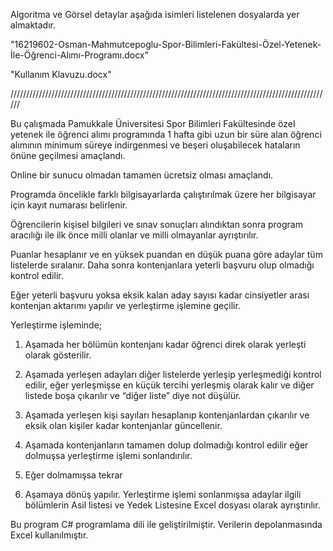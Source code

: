 Algoritma ve Görsel detaylar aşağıda isimleri listelenen dosyalarda yer almaktadır.

"16219602-Osman-Mahmutcepoglu-Spor-Bilimleri-Fakültesi-Özel-Yetenek-İle-Öğrenci-Alımı-Programı.docx"

"Kullanım Klavuzu.docx"

//////////////////////////////////////////////////////////////////////////////////////////////////////

Bu çalışmada Pamukkale Üniversitesi Spor Bilimleri Fakültesinde özel yetenek ile öğrenci alımı programında 1 hafta gibi uzun bir süre alan öğrenci alımının minimum süreye indirgenmesi ve beşeri oluşabilecek hataların önüne geçilmesi amaçlandı. 

Online bir sunucu olmadan tamamen ücretsiz olması amaçlandı.

Programda öncelikle farklı bilgisayarlarda çalıştırılmak üzere her bilgisayar için kayıt numarası belirlenir.

Öğrencilerin kişisel bilgileri ve sınav sonuçları alındıktan sonra program aracılığı ile ilk önce milli olanlar ve milli olmayanlar ayrıştırılır.

Puanlar hesaplanır ve en yüksek puandan en düşük puana göre adaylar tüm listelerde sıralanır. Daha sonra kontenjanlara yeterli başvuru olup olmadığı kontrol edilir.

Eğer yeterli başvuru yoksa eksik kalan aday sayısı kadar cinsiyetler arası kontenjan aktarımı yapılır ve yerleştirme işlemine geçilir. 

Yerleştirme işleminde;

1. Aşamada her bölümün kontenjanı kadar öğrenci direk olarak yerleşti olarak gösterilir.

2. Aşamada yerleşen adayları diğer listelerde yerleşip yerleşmediği kontrol edilir, eğer yerleşmişse en küçük tercihi yerleşmiş olarak kalır ve diğer listede boşa çıkarılır ve “diğer liste” diye not düşülür. 

3. Aşamada yerleşen kişi sayıları hesaplanıp kontenjanlardan çıkarılır ve eksik olan kişiler kadar kontenjanlar güncellenir. 

4. Aşamada kontenjanların tamamen dolup dolmadığı kontrol edilir eğer dolmuşsa yerleştirme işlemi sonlandırılır. 

5. Eğer dolmamışsa tekrar 

6. Aşamaya dönüş yapılır. Yerleştirme işlemi sonlanmışsa adaylar ilgili bölümlerin Asil listesi ve Yedek Listesine Excel dosyası olarak ayrıştırılır.

Bu program C# programlama dili ile geliştirilmiştir. Verilerin depolanmasında Excel kullanılmıştır.
